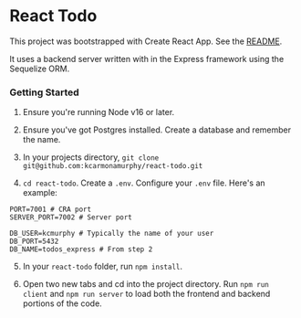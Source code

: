 # React Todo

This project was bootstrapped with Create React App. See the [README](CRA-README.md).

It uses a backend server written with in the Express framework using the Sequelize ORM.

### Getting Started

1) Ensure you're running Node v16 or later.

2) Ensure you've got Postgres installed. Create a database and remember the name.

3) In your projects directory, `git clone git@github.com:kcarmonamurphy/react-todo.git`

4) `cd react-todo`. Create a `.env`. Configure your `.env` file. Here's an example:

```
PORT=7001 # CRA port
SERVER_PORT=7002 # Server port

DB_USER=kcmurphy # Typically the name of your user
DB_PORT=5432
DB_NAME=todos_express # From step 2
```

5) In your `react-todo` folder, run `npm install`.

6) Open two new tabs and cd into the project directory. Run `npm run client` and `npm run server` to load both the frontend and backend portions of the code.